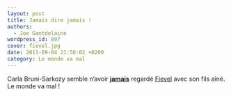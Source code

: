```yaml
---
layout: post
title: Jamais dire jamais !
authors:
  - Joe Gantdelaine
wordpress_id: 897
cover: fievel.jpg
date: 2011-09-04 21:50:02 +0200
category: Le monde va mal
---
```


Carla Bruni-Sarkozy semble n’avoir [**jamais**][1] regardé [Fievel][2] avec son
fils aîné. Le monde va mal !

[1]:
  https://www.lemonde.fr/politique/article/2011/09/04/carla-bruni-sarkozy-je-ne-montrerai-jamais-de-photos-de-mon-enfant_1567613_823448.html
[2]: https://www.youtube.com/watch?v=mg1Zpjme9Bc
